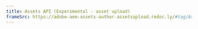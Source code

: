 ```yaml
---
title: Assets API (Experimental - asset upload)
frameSrc: https://adobe-aem-assets-author-assetsupload.redoc.ly/#tag/Assets
--- 
```

